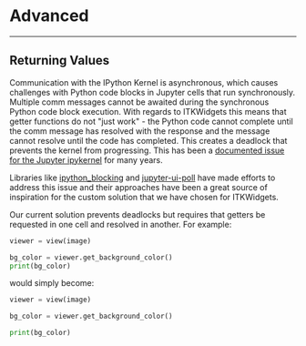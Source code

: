 # Advanced
----------

## Returning Values

Communication with the IPython Kernel is asynchronous, which causes challenges with Python code blocks in Jupyter cells that run synchronously. Multiple comm messages cannot be awaited during the synchronous Python code block execution. With regards to ITKWidgets this means that getter functions do not "just work" - the Python code cannot complete until the comm message has resolved with the response and the message cannot resolve until the code has completed. This creates a deadlock that prevents the kernel from progressing. This has been a [documented issue for the Jupyter ipykernel](https://github.com/ipython/ipykernel/issues/65) for many years.

Libraries like [ipython_blocking](https://github.com/kafonek/ipython_blocking) and [jupyter-ui-poll](https://github.com/Kirill888/jupyter-ui-poll) have made efforts to address this issue and their approaches have been a great source of inspiration for the custom solution that we have chosen for ITKWidgets.

Our current solution prevents deadlocks but requires that getters be requested in one cell and resolved in another. For example:

```python
viewer = view(image)
```
```python
bg_color = viewer.get_background_color()
print(bg_color)
```
would simply become:

```python
viewer = view(image)
```
```python
bg_color = viewer.get_background_color()
```
```python
print(bg_color)
```
